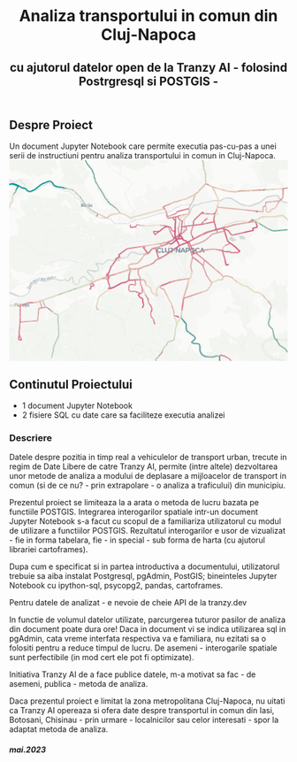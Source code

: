 
<br/>
<p align="center">
  <h1 align="center">Analiza transportului in comun din Cluj-Napoca</h3>

  <h2 align="center">
    cu ajutorul datelor open de la Tranzy AI - folosind Postrgresql si POSTGIS -
    <br/>
    <br/>
 
</p>



## Despre Proiect

Un document Jupyter Notebook care permite executia pas-cu-pas a unei serii de instructiuni pentru analiza transportului in comun in Cluj-Napoca. 
<img  align="center" src="pic/viteze_vehicule_cluj.png">

## Continutul Proiectului

* 1 document Jupyter Notebook
* 2 fisiere SQL cu date care sa faciliteze executia analizei  


### Descriere

Datele despre pozitia in timp real a vehiculelor de transport urban, trecute in regim de Date Libere de catre Tranzy AI, permite (intre altele) dezvoltarea unor metode de analiza a modului de deplasare a mijloacelor de transport in comun (si de ce nu? - prin extrapolare - o analiza a traficului) din municipiu. 

Prezentul proiect se limiteaza la a arata o metoda de lucru bazata pe functiile POSTGIS. Integrarea interogarilor spatiale intr-un document Jupyter Notebook s-a facut cu scopul de a familiariza utilizatorul cu modul de utilizare a functiilor POSTGIS. Rezultatul interogarilor e usor de vizualizat - fie in forma tabelara, fie - in special - sub forma de harta (cu ajutorul librariei cartoframes).

Dupa cum e specificat si in partea introductiva a documentului, utilizatorul trebuie sa aiba instalat Postgresql, pgAdmin, PostGIS; bineinteles Jupyter Notebook cu ipython-sql, psycopg2, pandas, cartoframes.

Pentru datele de analizat - e nevoie de cheie API de la tranzy.dev

In functie de volumul datelor utilizate, parcurgerea tuturor pasilor de analiza din document poate dura ore! Daca in document vi se indica utilizarea sql in pgAdmin, cata vreme interfata respectiva va e familiara, nu ezitati sa o folositi pentru a reduce timpul de lucru. De asemeni - interogarile spatiale sunt perfectibile (in mod cert ele pot fi optimizate).   

Initiativa Tranzy AI de a face publice datele, m-a motivat sa fac - de asemeni, publica - metoda de analiza. 

Daca prezentul proiect e limitat la zona metropolitana Cluj-Napoca, nu uitati ca Tranzy AI opereaza si ofera date despre transportul in comun din Iasi, Botosani, Chisinau - prin urmare - localnicilor sau celor interesati - spor la adaptat metoda de analiza. 

##### mai.2023
